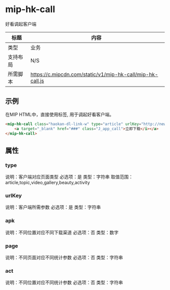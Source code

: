 ﻿# mip-hk-call

好看调起客户端

|标题|内容|
|---|---|
|类型|业务|
|支持布局|N/S|
|所需脚本|https://c.mipcdn.com/static/v1/mip-hk-call/mip-hk-call.js|

## 示例

在MIP HTML中，直接使用标签, 用于调起好看客户端。

```html
<mip-hk-call class="haokan-dl-link-w" type="article" urlKey="http://news.yesky.com/focus/145/106124645.shtml" apk="5" page="erji_detail_news" act="top">
    <a target="_blank" href="###" class="J_app_call">立即下载</i></a>
</mip-hk-call>
```

## 属性

### type

说明：客户端对应页面类型
必选项：是
类型：字符串
取值范围：article,topic,video,gallery,beauty,activity

### urlKey

说明：客户端所需参数
必选项：是
类型：字符串

### apk

说明：不同位置对应不同下载渠道
必选项：否
类型：数字

### page

说明：不同页面对应不同统计参数
必选项：否
类型：字符串

### act

说明：不同位置对应不同统计参数
必选项：否
类型：字符串
